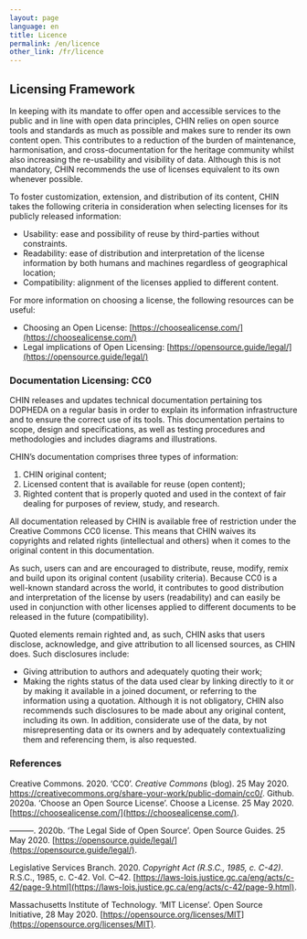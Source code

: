 ```yaml
---
layout: page
language: en
title: Licence
permalink: /en/licence
other_link: /fr/licence
---
```


## Licensing Framework

In keeping with its mandate to offer open and accessible services to the public and in line with open data principles, CHIN relies on open source tools and standards as much as possible and makes sure to render its own content open. This contributes to a reduction of the burden of maintenance, harmonisation, and cross-documentation for the heritage community whilst also increasing the re-usability and visibility of data. Although this is not mandatory, CHIN recommends the use of licenses equivalent to its own whenever possible. 

To foster customization, extension, and distribution of its content, CHIN takes the following criteria in consideration when selecting licenses for its publicly released information: 
- Usability: ease and possibility of reuse by third-parties without constraints.
- Readability: ease of distribution and interpretation of the license information by both humans and machines regardless of geographical location; 
- Compatibility: alignment of the licenses applied to different content. 

For more information on choosing a license, the following resources can be useful: 
- Choosing an Open License: [https://choosealicense.com/](https://choosealicense.com/)
- Legal implications of Open Licensing: [https://opensource.guide/legal/](https://opensource.guide/legal/)

### Documentation Licensing: CC0

CHIN releases and updates technical documentation pertaining tos DOPHEDA on a regular basis in order to explain its information infrastructure and to ensure the correct use of its tools. This documentation pertains to scope, design and specifications, as well as testing procedures and methodologies and includes diagrams and illustrations. 

CHIN’s documentation comprises three types of information: 
1. CHIN original content;
2. Licensed content that is available for reuse (open content); 
3. Righted content that is properly quoted and used in the context of fair dealing for purposes of review, study, and research. 

All documentation released by CHIN is available free of restriction under the Creative Commons CC0 license. This means that CHIN waives its copyrights and related rights (intellectual and others) when it comes to the original content in this documentation. 

As such, users can and are encouraged to distribute, reuse, modify, remix and build upon its original content (usability criteria). Because CC0 is a well-known standard across the world, it contributes to good distribution and interpretation of the license by users (readability) and can easily be used in conjunction with other licenses applied to different documents to be released in the future (compatibility). 

Quoted elements remain righted and, as such, CHIN asks that users disclose, acknowledge, and give attribution to all licensed sources, as CHIN does. Such disclosures include: 
- Giving attribution to authors and adequately quoting their work; 
- Making the rights status of the data used clear by linking directly to it or by making it available in a joined document, or referring to the information using a quotation.
Although it is not obligatory, CHIN also recommends such disclosures to be made about any original content, including its own. In addition, considerate use of the data, by not misrepresenting data or its owners and by adequately contextualizing them and referencing them, is also requested. 

### References
Creative Commons. 2020. ‘CC0’. *Creative Commons* (blog). 25 May 2020. https://creativecommons.org/share-your-work/public-domain/cc0/.
Github. 2020a. ‘Choose an Open Source License’. Choose a License. 25 May 2020. [https://choosealicense.com/](https://choosealicense.com/).

———. 2020b. ‘The Legal Side of Open Source’. Open Source Guides. 25 May 2020. [https://opensource.guide/legal/](https://opensource.guide/legal/).

Legislative Services Branch. 2020. *Copyright Act (R.S.C., 1985, c. C-42)*. R.S.C., 1985, c. C-42. Vol. C–42. [https://laws-lois.justice.gc.ca/eng/acts/c-42/page-9.html](https://laws-lois.justice.gc.ca/eng/acts/c-42/page-9.html).

Massachusetts Institute of Technology. ‘MIT License’. Open Source Initiative, 28 May 2020. [https://opensource.org/licenses/MIT](https://opensource.org/licenses/MIT).

